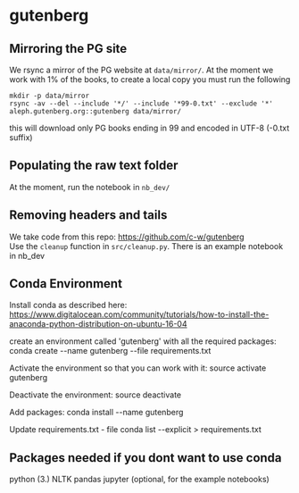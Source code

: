 # gutenberg

## Mirroring the PG site
We rsync a mirror of the PG website at `data/mirror/`.
At the moment we work with 1% of the books, to create a local copy
you must run the following

```
mkdir -p data/mirror
rsync -av --del --include '*/' --include '*99-0.txt' --exclude '*' aleph.gutenberg.org::gutenberg data/mirror/
```

this will download only PG books ending in 99 and encoded in UTF-8 (-0.txt suffix)

## Populating the raw text folder
At the moment, run the notebook in `nb_dev/`


## Removing headers and tails
We take code from this repo: https://github.com/c-w/gutenberg  
Use the `cleanup` function in `src/cleanup.py`. There is an example
notebook in nb_dev 

## Conda Environment

Install conda as described here: https://www.digitalocean.com/community/tutorials/how-to-install-the-anaconda-python-distribution-on-ubuntu-16-04

create an environment called 'gutenberg' with all the required packages:
conda create --name gutenberg --file requirements.txt

Activate the environment so that you can work with it:
source activate gutenberg

Deactivate the environment:
source deactivate

Add packages:
conda install --name gutenberg <package>

Update requirements.txt - file
conda list --explicit > requirements.txt

## Packages needed if you dont want to use conda
python (3.)
NLTK
pandas
jupyter (optional, for the example notebooks)

